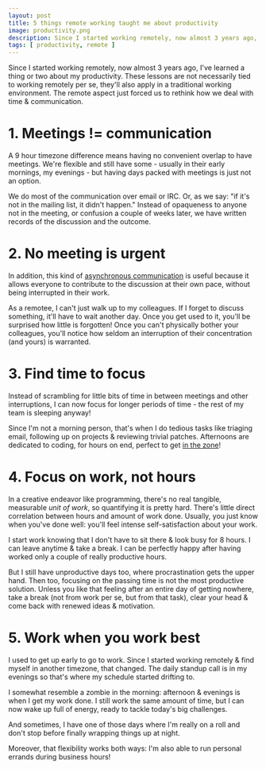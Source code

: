 ```yaml
---
layout: post
title: 5 things remote working taught me about productivity
image: productivity.png
description: Since I started working remotely, now almost 3 years ago, I've learned a thing or two about my productivity. The remote aspect forced us to rethink how we deal with time & communication
tags: [ productivity, remote ]
---
```


Since I started working remotely, now almost 3 years ago, I've learned a thing
or two about my productivity. These lessons are not necessarily tied to working
remotely per se, they'll also apply in a traditional working environment. The
remote aspect just forced us to rethink how we deal with time & communication.

<!-- more -->
<!-- ads -->


# 1. Meetings != communication

A 9 hour timezone difference means having no convenient overlap to have
meetings. We're flexible and still have some - usually in their early mornings,
my evenings - but having days packed with meetings is just not an option.

We do most of the communication over email or IRC. Or, as we say: "if it's not
in the mailing list, it didn't happen." Instead of opaqueness to anyone not in
the meeting, or confusion a couple of weeks later, we have written records of
the discussion and the outcome.


# 2. No meeting is urgent

In addition, this kind of [asynchronous communication](https://zachholman.com/posts/how-github-works-asynchronous/)
is useful because it allows everyone to contribute to the discussion at their
own pace, without being interrupted in their work.

As a remotee, I can't just walk up to my colleagues. If I forget to discuss
something, it'll have to wait another day. Once you get used to it, you'll be
surprised how little is forgotten! Once you can't physically bother your
colleagues, you'll notice how seldom an interruption of their concentration (and
yours) is warranted.


# 3. Find time to focus

Instead of scrambling for little bits of time in between meetings and other
interruptions, I can now focus for longer periods of time - the rest of my team
is sleeping anyway!

Since I'm not a morning person, that's when I do tedious tasks like triaging
email, following up on projects & reviewing trivial patches. Afternoons are
dedicated to coding, for hours on end, perfect to get [in the zone](https://en.wikipedia.org/wiki/Flow_%28psychology%29)!


# 4. Focus on work, not hours

In a creative endeavor like programming, there's no real tangible, measurable
*unit of work*, so quantifying it is pretty hard. There's little direct
correlation between hours and amount of work done. Usually, you just know when
you've done well: you'll feel intense self-satisfaction about your work.

I start work knowing that I don't have to sit there & look busy for 8 hours. I
can leave anytime & take a break. I can be perfectly happy after having worked
only a couple of really productive hours.

But I still have unproductive days too, where procrastination gets the upper
hand. Then too, focusing on the passing time is not the most productive
solution. Unless you like that feeling after an entire day of getting nowhere,
take a break (not from work per se, but from that task), clear your
head & come back with renewed ideas & motivation.


# 5. Work when you work best

I used to get up early to go to work. Since I started working remotely & find
myself in another timezone, that changed. The daily standup call is in my
evenings so that's where my schedule started drifting to.

I somewhat resemble a zombie in the morning: afternoon & evenings is when I get
my work done. I still work the same amount of time, but I can now wake up full
of energy, ready to tackle today's big challenges.

And sometimes, I have one of those days where I'm really on a roll and don't
stop before finally wrapping things up at night.

Moreover, that flexibility works both ways: I'm also able to run personal
errands during business hours!
